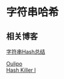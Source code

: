 # 字符串哈希
## 相关博客
[字符串Hash总结](https://www.cnblogs.com/Slager-Z/p/7807011.html)  

[Oulipo](http://poj.org/problem?id=3461)  
[Hash Killer I](https://www.lydsy.com/JudgeOnline/problem.php?id=3097)  
